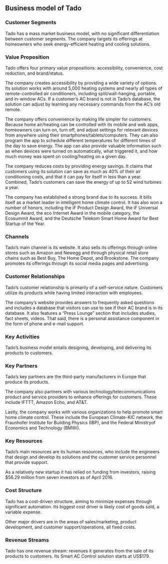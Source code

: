 Business model of Tado
----------------------

 ### Customer Segments

 Tado has a mass market business model, with no significant differentiation between customer segments. The company targets its offerings at homeowners who seek energy-efficient heating and cooling solutions.

 ### Value Proposition

 Tado offers four primary value propositions: accessibility, convenience, cost reduction, and brand/status.

 The company creates accessibility by providing a wide variety of options. Its solution works with around 5,000 heating systems and nearly all types of remote-controlled air conditioners, including split/wall-hanging, portable, and in-window ACs. If a customer’s AC brand is not in Tado’s database, the solution can adjust by learning any necessary commands from the AC’s old remote.

 The company offers convenience by making life simpler for customers. Because home air/heating can be controlled with its mobile and web apps, homeowners can turn on, turn off, and adjust settings for relevant devices from anywhere using their smartphones/tablets/computers. They can also program the app to schedule different temperatures for different times of the day to save energy. The app can also provide valuable information such as when devices were turned on automatically, what triggered it, and how much money was spent on cooling/heating on a given day.

 The company reduces costs by providing energy savings. It claims that customers using its solution can save as much as 40% of their air conditioning costs, and that it can pay for itself in less than a year. Combined, Tado’s customers can save the energy of up to 52 wind turbines a year.

 The company has established a strong brand due to its success. It bills itself as a market leader in intelligent home climate control. It has also won a number of honors, including the iF Product Design Award, the iF Universal Design Award, the eco Internet Award in the mobile category, the Ecosummit Award, and the Deutsche Telekom Smart Home Award for Best Startup of the Year.

 ### Channels

 Tado’s main channel is its website. It also sells its offerings through online stores such as Amazon and Newegg and through physical retail store chains such as Best Buy, The Home Depot, and Brookstone. The company promotes its offerings through its social media pages and advertising.

 ### Customer Relationships

 Tado’s customer relationship is primarily of a self-service nature. Customers utilize its products while having limited interaction with employees.

 The company’s website provides answers to frequently asked questions and includes a database that visitors can use to see if their AC brand is in its database. It also features a “Press Lounge” section that includes studies, fact sheets, videos. That said, there is a personal assistance component in the form of phone and e-mail support.

 ### Key Activities

 Tado’s business model entails designing, developing, and delivering its products to customers.

 ### Key Partners

 Tado’s key partners are the third-party manufacturers in Europe that produce its products.

 The company also partners with various technology/telecommunications product and service providers to enhance offerings for customers. These include IFTTT, Amazon Echo, and AT&T.

 Lastly, the company works with various organizations to help promote smart home climate control. These include the European Climate-KIC network, the Fraunhofer Institute for Building Physics (IBP), and the Federal Ministryof Economics and Technology (BMWi).

 ### Key Resources

 Tado’s main resources are its human resources, who include the engineers that design and develop its solutions and the customer service personnel that provide support.

 As a relatively new startup it has relied on funding from investors, raising $56.29 million from seven investors as of April 2016.

 ### Cost Structure

 Tado has a cost-driven structure, aiming to minimize expenses through significant automation. Its biggest cost driver is likely cost of goods sold, a variable expense.

 Other major drivers are in the areas of sales/marketing, product development, and customer support/operations, all fixed costs.

 ### Revenue Streams

 Tado has one revenue stream: revenues it generates from the sale of its products to customers. Its Smart AC Control solution starts at US$179.